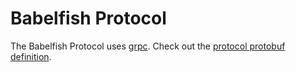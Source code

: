 
# Babelfish Protocol

The Babelfish Protocol uses [grpc](http://www.grpc.io/). Check out the
[protocol protobuf definition](https://github.com/bblfsh/sdk/blob/master/protocol/generated.proto).